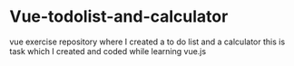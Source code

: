 # Vue-todolist-and-calculator
vue exercise repository where I created a to do list and a calculator
this is task which I created and coded while learning vue.js
